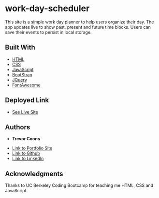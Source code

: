 # work-day-scheduler

This site is a simple work day planner to help users organize their day. The app updates live to show past, present and future time blocks. Users can save their events to persist in local storage.

## Built With

* [HTML](https://developer.mozilla.org/en-US/docs/Web/HTML)
* [CSS](https://developer.mozilla.org/en-US/docs/Web/CSS)
* [JavaScript](https://developer.mozilla.org/en-US/docs/Web/JavaScript)
* [BootStrap](https://stackpath.bootstrapcdn.com/bootstrap/4.3.1/css/bootstrap.min.css)
* [JQuery](https://code.jquery.com/jquery-3.3.1.slim.min.js)
* [FontAwesome](https://use.fontawesome.com/releases/v5.8.1/css/all.css)

## Deployed Link

* [See Live Site](https://trevcoons.github.io/work-day-scheduler/)


## Authors

* **Trevor Coons** 

- [Link to Portfolio Site](https://trevcoons.github.io/trevors-portfolio/)
- [Link to Github](https://github.com/trevcoons)
- [Link to LinkedIn](www.linkedin.com/in/trevor-coons-2a948a104)

## Acknowledgments

Thanks to UC Berkeley Coding Bootcamp for teaching me HTML, CSS and JavaScript.
